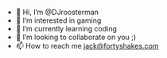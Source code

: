 - 👋 Hi, I’m @DJroosterman
- 👀 I’m interested in gaming
- 🌱 I’m currently learning coding
- 💞️ I’m looking to collaborate on you ;)
- 📫 How to reach me jack@fortyshakes.com

<!---
DJroosterman/DJroosterman is a ✨ special ✨ repository because its `README.md` (this file) appears on your GitHub profile.
You can click the Preview link to take a look at your changes.
--->
